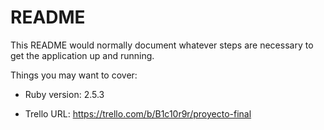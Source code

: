 # README

This README would normally document whatever steps are necessary to get the
application up and running.

Things you may want to cover:

* Ruby version: 2.5.3

* Trello URL: https://trello.com/b/B1c10r9r/proyecto-final